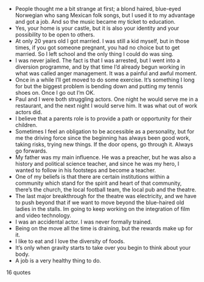  - People thought me a bit strange at first; a blond haired, blue-eyed Norwegian who sang Mexican folk songs, but I used it to my advantage and got a job. And so the music became my ticket to education.
 - Yes, your home is your castle, but it is also your identity and your possibility to be open to others.
 - At only 20 years old I got married. I was still a kid myself, but in those times, if you got someone pregnant, you had no choice but to get married. So I left school and the only thing I could do was sing.
 - I was never jailed. The fact is that I was arrested, but I went into a diversion programme, and by that time I’d already begun working in what was called anger management. It was a painful and awful moment.
 - Once in a while I’ll get moved to do some exercise. It’s something I long for but the biggest problem is bending down and putting my tennis shoes on. Once I go out I’m OK.
 - Paul and I were both struggling actors. One night he would serve me in a restaurant, and the next night I would serve him. It was what out of work actors did.
 - I believe that a parents role is to provide a path or opportunity for their children.
 - Sometimes I feel an obligation to be accessible as a personality, but for me the driving force since the beginning has always been good work, taking risks, trying new things. If the door opens, go through it. Always go forwards.
 - My father was my main influence. He was a preacher, but he was also a history and political science teacher, and since he was my hero, I wanted to follow in his footsteps and become a teacher.
 - One of my beliefs is that there are certain institutions within a community which stand for the spirit and heart of that community, there’s the church, the local football team, the local pub and the theatre.
 - The last major breakthrough for the theatre was electricity, and we have to push beyond that if we want to move beyond the blue-haired old ladies in the stalls. Im going to keep working on the integration of film and video technology.
 - I was an accidental actor. I was never formally trained.
 - Being on the move all the time is draining, but the rewards make up for it.
 - I like to eat and I love the diversity of foods.
 - It’s only when gravity starts to take over you begin to think about your body.
 - A job is a very healthy thing to do.

16 quotes